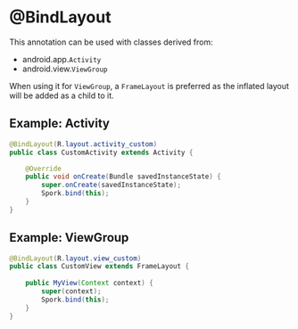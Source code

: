 # @BindLayout

This annotation can be used with classes derived from:

- android.app.`Activity`
- android.view.`ViewGroup`

When using it for `ViewGroup`, a `FrameLayout` is preferred as the inflated layout will be added as a child to it.

## Example: Activity

```java
@BindLayout(R.layout.activity_custom)
public class CustomActivity extends Activity {

    @Override
    public void onCreate(Bundle savedInstanceState) {
        super.onCreate(savedInstanceState);
        Spork.bind(this);
    }
}
```

## Example: ViewGroup

```java
@BindLayout(R.layout.view_custom)
public class CustomView extends FrameLayout {
    
    public MyView(Context context) {
        super(context);
        Spork.bind(this);
    }
}
```
